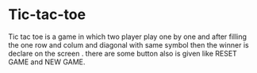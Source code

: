 # Tic-tac-toe
Tic tac toe is a game in which two player play one by one and after filling the one row and colum and diagonal with same symbol then the winner is declare on the screen . there are some button also is given like RESET GAME and NEW GAME.
